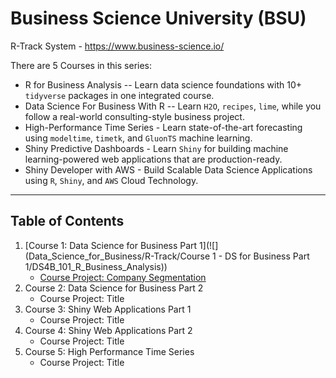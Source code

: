 # Business Science University (BSU)

R-Track System - <https://www.business-science.io/>

There are 5 Courses in this series:

-   R for Business Analysis -- Learn data science foundations with 10+ `tidyverse` packages in one integrated course.
-   Data Science For Business With R -- Learn `H2O`, `recipes`, `lime`, while you follow a real-world consulting-style business project.
-   High-Performance Time Series - Learn state-of-the-art forecasting using `modeltime`, `timetk`, and `GluonTS` machine learning.
-   Shiny Predictive Dashboards - Learn `Shiny` for building machine learning-powered web applications that are production-ready.
-   Shiny Developer with AWS - Build Scalable Data Science Applications using `R`, `Shiny`, and `AWS` Cloud Technology.

------------------------------------------------------------------------

## Table of Contents

1.  [Course 1: Data Science for Business Part 1](![](Data_Science_for_Business/R-Track/Course 1 - DS for Business Part 1/DS4B_101_R_Business_Analysis))
    -   [Course Project: Company Segmentation](https://rpubs.com/poncest/885397)
2.  Course 2: Data Science for Business Part 2
    -   Course Project: Title
3.  Course 3: Shiny Web Applications Part 1
    -   Course Project: Title
4.  Course 4: Shiny Web Applications Part 2
    -   Course Project: Title
5.  Course 5: High Performance Time Series
    -   Course Project: Title
